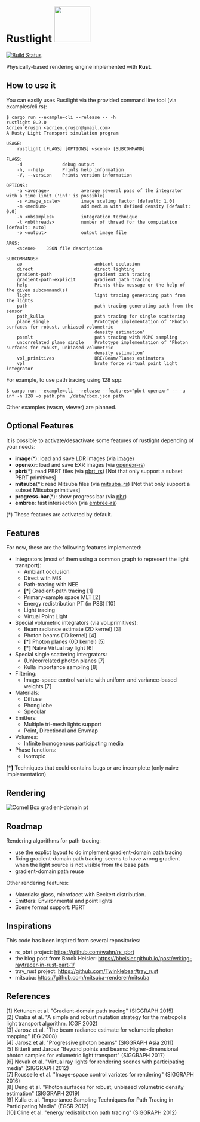 <h1>
Rustlight <img src="http://beltegeuse.s3-website-ap-northeast-1.amazonaws.com/rustlight/logo.png" width="96"> 
</h1>

[![Build Status](https://travis-ci.org/beltegeuse/rustlight.svg?branch=master)](https://travis-ci.org/beltegeuse/rustlight)

Physically-based rendering engine implemented with **Rust**.

## How to use it

You can easily uses Rustlight via the provided command line tool (via examples/cli.rs):

```
$ cargo run --example=cli --release -- -h
rustlight 0.2.0
Adrien Gruson <adrien.gruson@gmail.com>
A Rusty Light Transport simulation program

USAGE:
    rustlight [FLAGS] [OPTIONS] <scene> [SUBCOMMAND]

FLAGS:
    -d               debug output
    -h, --help       Prints help information
    -V, --version    Prints version information

OPTIONS:
    -a <average>            average several pass of the integrator with a time limit ('inf' is possible)
    -s <image_scale>        image scaling factor [default: 1.0]
    -m <medium>             add medium with defined density [default: 0.0]
    -n <nbsamples>          integration technique
    -t <nbthreads>          number of thread for the computation [default: auto]
    -o <output>             output image file

ARGS:
    <scene>    JSON file description

SUBCOMMANDS:
    ao                           ambiant occlusion
    direct                       direct lighting
    gradient-path                gradient path tracing
    gradient-path-explicit       gradient path tracing
    help                         Prints this message or the help of the given subcommand(s)
    light                        light tracing generating path from the lights
    path                         path tracing generating path from the sensor
    path_kulla                   path tracing for single scattering
    plane_single                 Prototype implementation of 'Photon surfaces for robust, unbiased volumetric
                                 density estimation'
    pssmlt                       path tracing with MCMC sampling
    uncorrelated_plane_single    Prototype implementation of 'Photon surfaces for robust, unbiased volumetric
                                 density estimation'
    vol_primitives               BRE/Beam/Planes estimators
    vpl                          brute force virtual point light integrator
```

For example, to use path tracing using 128 spp:
```
$ cargo run --example=cli --release --features="pbrt openexr" -- -a inf -n 128 -o path.pfm ./data/cbox.json path
```

Other examples (wasm, viewer) are planned.

## Optional Features

It is possible to activate/desactivate some features of rustlight depending of your needs:

- **image**(*): load and save LDR images (via [image]((https://github.com/image-rs/image)))
- **openexr**: load and save EXR images (via [openexr-rs](https://github.com/cessen/openexr-rs))
- **pbrt**(*): read PBRT files (via [pbrt_rs]((https://github.com/beltegeuse/pbrt_rs))) [Not that only support a subset PBRT primitives]
- **mitsuba**(*): read Mitsuba files (via [mitsuba_rs]((https://github.com/beltegeuse/mitsuba_rs))) [Not that only support a subset Mitsuba primitives]
- **progress-bar**(*): show progress bar (via [pbr]((https://crates.io/crates/pbr))) 
- **embree**: fast intersection (via [embree-rs](https://github.com/Twinklebear/embree-rs))

(*) These features are activated by default.

## Features

For now, these are the following features implemented:
- Integrators (most of them using a common graph to represent the light transport): 
    * Ambiant occlusion
    * Direct with MIS
    * Path-tracing with NEE
    * **[*]** Gradient-path tracing [1]
    * Primary-sample space MLT [2]
    * Energy redistribution PT (in PSS) [10]
    * Light tracing
    * Virtual Point Light
- Special volumetric integrators (via vol_primitives):
    * Beam radiance estimate (2D kernel) [3]
    * Photon beams (1D kernel) [4]
    * **[*]** Photon planes (0D kernel) [5]
    * **[*]** Naive Virtual ray light [6]
- Special single scattering intergrators:
    * (Un)correlated photon planes [7]
    * Kulla importance sampling [8]
- Filtering: 
    * Image-space control variate with uniform and variance-based weights [7]
- Materials: 
    * Diffuse
    * Phong lobe
    * Specular
- Emitters: 
    * Multiple tri-mesh lights support
    * Point, Directional and Envmap
- Volumes:
    * Infinite homogenous participating media
- Phase functions:
    * Isotropic

**[*]** Techniques that could contains bugs or are incomplete (only naive implementation)

## Rendering

![Cornel Box gradient-domain pt](http://beltegeuse.s3-website-ap-northeast-1.amazonaws.com/rustlight/pbrt_rs.png)

## Roadmap

Rendering algorithms for path-tracing:

- use the explict layout to do implement gradient-domain path tracing
- fixing gradient-domain path tracing: seems to have wrong gradient when the light source is not visible from the base path
- gradient-domain path reuse

Other rendering features:

- Materials: glass, microfacet with Beckert distribution.
- Emitters: Environmental and point lights
- Scene format support: PBRT

## Inspirations

This code has been inspired from several repositories:

- rs_pbrt project: https://github.com/wahn/rs_pbrt
- the blog post from Brook Heisler: https://bheisler.github.io/post/writing-raytracer-in-rust-part-1/
- tray_rust project: https://github.com/Twinklebear/tray_rust
- mitsuba: https://github.com/mitsuba-renderer/mitsuba

## References
[1] Kettunen et al. "Gradient-domain path tracing" (SIGGRAPH 2015) \
[2] Csaba et al. "A simple and robust mutation strategy for the metropolis light transport algorithm. (CGF 2002) \
[3] Jarosz et al. "The beam radiance estimate for volumetric photon mapping" (EG 2008) \
[4] Jarosz et al. "Progressive photon beams" (SIGGRAPH Asia 2011) \
[5] Bitterli and Jarosz "Beyond points and beams: Higher-dimensional photon samples for volumetric light transport" (SIGGRAPH 2017) \
[6] Novak et al. "Virtual ray lights for rendering scenes with participating media" (SIGGRAPH 2012) \
[7] Rousselle et al. "Image-space control variates for rendering" (SIGGRAPH 2016) \
[8] Deng et al. "Photon surfaces for robust, unbiased volumetric density estimation" (SIGGRAPH 2019) \
[9] Kulla et al. "Importance Sampling Techniques for Path Tracing in Participating Media" (EGSR 2012) \
[10] Cline et al. "energy redistribution path tracing" (SIGGRAPH 2012)
